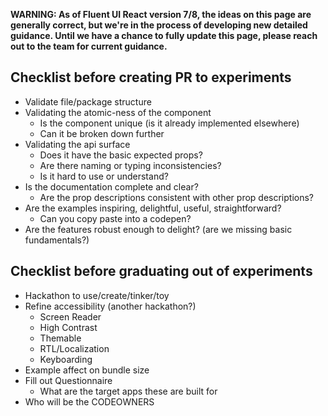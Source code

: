 **WARNING: As of Fluent UI React version 7/8, the ideas on this page are generally correct, but we're in the process of developing new detailed guidance. Until we have a chance to fully update this page, please reach out to the team for current guidance.**

## Checklist before creating PR to experiments

- Validate file/package structure
- Validating the atomic-ness of the component
  - Is the component unique (is it already implemented elsewhere)
  - Can it be broken down further
- Validating the api surface
  - Does it have the basic expected props?
  - Are there naming or typing inconsistencies?
  - Is it hard to use or understand?
- Is the documentation complete and clear?
  - Are the prop descriptions consistent with other prop descriptions?
- Are the examples inspiring, delightful, useful, straightforward?
  - Can you copy paste into a codepen?
- Are the features robust enough to delight? (are we missing basic fundamentals?)

## Checklist before graduating out of experiments

- Hackathon to use/create/tinker/toy
- Refine accessibility (another hackathon?)
  - Screen Reader
  - High Contrast
  - Themable
  - RTL/Localization
  - Keyboarding
- Example affect on bundle size
- Fill out Questionnaire
  - What are the target apps these are built for
- Who will be the CODEOWNERS

